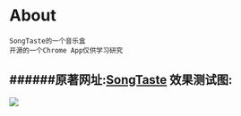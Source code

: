 About
====
    SongTaste的一个音乐盒
    开源的一个Chrome App仅供学习研究
######原著网址:[SongTaste](http://www.songtaste.com)
效果测试图:
----
![](https://raw.github.com/gitxpj/chrome-app-songtaste-player/master/test.png)
